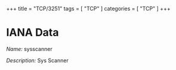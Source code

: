 +++
title = "TCP/3251"
tags = [ "TCP" ]
categories = [ "TCP" ]
+++

# IANA Data

_Name:_ sysscanner

_Description:_ Sys Scanner

